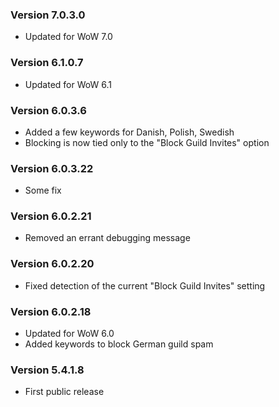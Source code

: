 ### Version 7.0.3.0

* Updated for WoW 7.0

### Version 6.1.0.7

* Updated for WoW 6.1

### Version 6.0.3.6

* Added a few keywords for Danish, Polish, Swedish
* Blocking is now tied only to the "Block Guild Invites" option

### Version 6.0.3.22

* Some fix

### Version 6.0.2.21

* Removed an errant debugging message

### Version 6.0.2.20

* Fixed detection of the current "Block Guild Invites" setting

### Version 6.0.2.18

* Updated for WoW 6.0
* Added keywords to block German guild spam

### Version 5.4.1.8

* First public release
